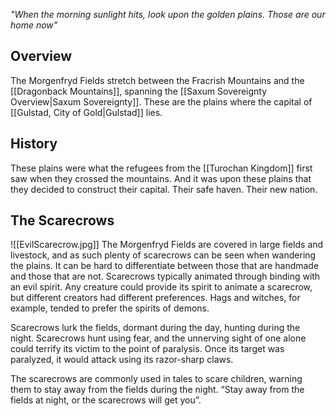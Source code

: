 *"When the morning sunlight hits, look upon the golden plains.
Those are our home now"*
## Overview
The Morgenfryd Fields stretch between the Fracrish Mountains and the [[Dragonback Mountains]], spanning the [[Saxum Sovereignty Overview|Saxum Sovereignty]]. These are the plains where the capital of [[Gulstad, City of Gold|Gulstad]] lies.
## History
These plains were what the refugees from the [[Turochan Kingdom]] first saw when they crossed the mountains. And it was upon these plains that they decided to construct their capital. Their safe haven. Their new nation.
## The Scarecrows
<span class="rightimg"><span class="smallimg"> ![[EvilScarecrow.jpg]] </span></span>The Morgenfryd Fields are covered in large fields and livestock, and as such plenty of scarecrows can be seen when wandering the plains. It can be hard to differentiate between those that are handmade and those that are not. Scarecrows typically animated through binding with an evil spirit. Any creature could provide its spirit to animate a scarecrow, but different creators had different preferences. Hags and witches, for example, tended to prefer the spirits of demons.

Scarecrows lurk the fields, dormant during the day, hunting during the night. Scarecrows hunt using fear, and the unnerving sight of one alone could terrify its victim to the point of paralysis. Once its target was paralyzed, it would attack using its razor-sharp claws.

The scarecrows are commonly used in tales to scare children, warning them to stay away from the fields during the night. “Stay away from the fields at night, or the scarecrows will get you”.